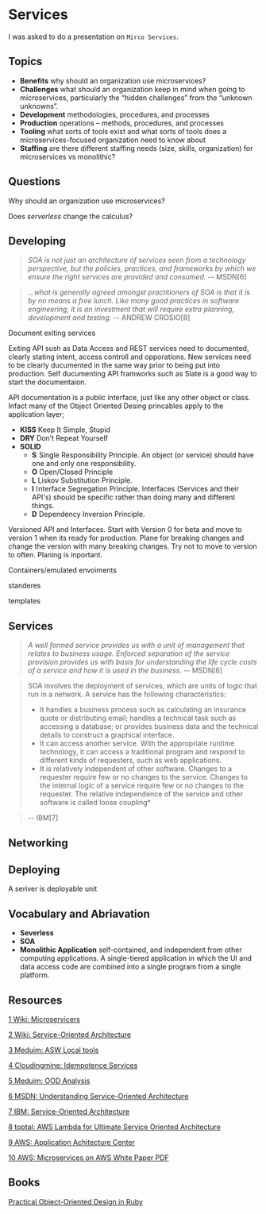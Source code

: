 # Services

I was asked to do a presentation on `Mirco Services`.

## Topics

* **Benefits** why should an organization use microservices?
* **Challenges** what should an organization keep in mind when going to microservices, particularly the “hidden challenges” from the “unknown unknowns”.
* **Development** methodologies, procedures, and processes
* **Production** operations – methods, procedures, and processes
* **Tooling** what sorts of tools exist and what sorts of tools does a microservices-focused organization need to know about
* **Staffing** are there different staffing needs (size, skills, organization) for microservices vs monolithic?

## Questions

Why should an organization use microservices?

Does *serverless* change the calculus?


## Developing

> *SOA is not just an architecture of services seen from a technology perspective, but the policies, practices, and frameworks by which we ensure the right services are provided and consumed.* -- MSDN[6]

> *...what is generally agreed amongst practitioners of SOA is that it is by no means a free lunch. Like many good practices in software engineering, it is an investment that will require extra planning, development and testing.* -- ANDREW CROSIO[8]

Document exiting services

  Exiting API sush as Data Access and REST services need to documented, clearly stating intent, access controll and opporations. New services need to be clearly ducumented in the same way prior to being put into production. Self ducumenting API framworks such as Slate is a good way to start the documentaion.
  
API documentation is a public interface, just like any other object or class. Infact many of the Object Oriented Desing princables apply to the application layer;

* **KISS** Keep It Simple, Stupid
* **DRY** Don’t Repeat Yourself
* **SOLID**
  * **S**  Single Responsibility Principle. An object (or service) should have one and only one responsibility.
  * **O** Open/Closed Principle
  * **L** Liskov Substitution Principle.
  * **I** I nterface Segregation Principle. Interfaces (Services and their API's) should be specific rather than doing many and different things.
  * **D** Dependency Inversion Principle. 

Versioned API and Interfaces. Start with Version 0 for beta and move to version 1 when its ready for production. Plane for breaking changes and change the version with many breaking changes. Try not to move to version to often. Planing is inportant.

Containers/emulated envoiments

standeres

templates

## Services
> *A well formed service provides us with a unit of management that relates to business usage. Enforced separation of the service provision provides us with basis for understanding the life cycle costs of a service and how it is used in the business.* -- MSDN[6]

> SOA involves the deployment of services, which are units of logic that run in a network. A service has the following characteristics:
> * It handles a business process such as calculating an insurance quote or distributing email; handles a technical task such as accessing a database; or provides business data and the technical details to construct a graphical interface.
> * It can access another service. With the appropriate runtime technology, it can access a traditional program and respond to different kinds of requesters, such as web applications.
> * It is relatively independent of other software. Changes to a requester require few or no changes to the service. Changes to the internal logic of a service require few or no changes to the requester. The relative independence of the service and other software is called loose coupling*

> -- IBM[7]

## Networking

## Deploying

A seriver is deployable unit 

## Vocabulary and Abriavation

* **Severless**
* **SOA**
* **Monolithic Application** self-contained, and independent from other computing applications. A single-tiered application in which the UI and data access code are combined into a single program from a single platform.

## Resources

[1 Wiki: Microservicers](https://en.wikipedia.org/wiki/Microservices)

[2 Wiki: Service-Oriented Architecture](https://en.wikipedia.org/wiki/Service-oriented_architecture)

[3 Meduim: ASW Local tools](https://medium.com/@takezoe/how-to-develop-aws-based-application-in-the-local-environment-3e36eb705adf)

[4 Cloudingmine: Idempotence Services](http://cloudingmine.com/idempotence-what-is-it-and-why-should-i-care/)

[5 Meduim: OOD Analysis](https://medium.com/omarelgabrys-blog/object-oriented-analysis-and-design-design-principles-part-6-b78e2b9da023)

[6 MSDN: Understanding Service-Oriented Architecture](https://msdn.microsoft.com/en-us/library/aa480021.aspx)

[7 IBM: Service-Oriented Architecture](https://www.ibm.com/support/knowledgecenter/en/SSMQ79_9.5.1/com.ibm.egl.pg.doc/topics/pegl_serv_overview.html)

[8 toptal: AWS Lambda for Ultimate Service Oriented Architecture](https://www.toptal.com/aws/service-oriented-architecture-aws-lambda)

[9 AWS: Application Achitecture Center](https://aws.amazon.com/architecture/)

[10 AWS: Microservices on AWS White Paper PDF](https://docs.aws.amazon.com/aws-technical-content/latest/microservices-on-aws/microservices-on-aws.pdf?icmpid=link_from_whitepapers_page)

## Books

[Practical Object-Oriented Design in Ruby](https://www.poodr.com/)
